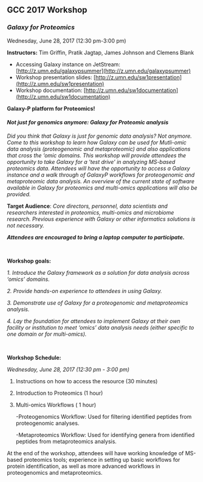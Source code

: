 ## **GCC 2017 Workshop**

### **_Galaxy for Proteomics_**
Wednesday, June 28, 2017 (12:30 pm-3:00 pm) 

**Instructors:** Tim Griffin, Pratik Jagtap, James Johnson and Clemens Blank


- Accessing Galaxy instance on JetStream: [http://z.umn.edu/galaxypsummer](http://z.umn.edu/galaxypsummer)
- Workshop presentation slides: [http://z.umn.edu/sw1presentation](http://z.umn.edu/sw1presentation)
- Workshop documentation: [http://z.umn.edu/sw1documentation](http://z.umn.edu/sw1documentation)

**Galaxy-P platform for Proteomics!**

#### ***Not just for genomics anymore: Galaxy for Proteomic analysis*** 
_Did you think that Galaxy is just for genomic data analysis? Not anymore. Come to this workshop to learn how Galaxy can be used for Mutli-omic data analysis (proteogenomic and metaproteomic) and also applications that cross the ‘omic domains. This workshop will provide attendees the opportunity to take Galaxy for a 'test drive' in analyzing MS-based proteomics data. Attendees will have the opportunity to access a Galaxy instance and a walk through of GalaxyP workflows for proteogenomic and metaproteomic data analysis. An overview of the current state of software available in Galaxy for proteomics and multi-omics applications will also be provided._ 

**Target Audience**: _Core directors, personnel, data scientists and researchers interested in proteomics, multi-omics and microbiome research. Previous experience with Galaxy or other informatics solutions is not necessary._



**_Attendees are encouraged to bring a laptop computer to participate._**

<br>

**Workshop goals:**

_1. Introduce the Galaxy framework as a solution for data analysis across ‘omics’ domains._

_2. Provide hands-on experience to attendees in using Galaxy._

_3. Demonstrate use of Galaxy for a proteogenomic and metaproteomics analysis._

_4. Lay the foundation for attendees to implement Galaxy at their own facility or institution to meet ‘omics’ data analysis needs (either specific to one domain or for multi-omics)._

<br>

**Workshop Schedule:**

 _Wednesday, June 28, 2017 (12:30 pm - 3:00 pm)_
 
1. Instructions on how to access the resource (30 minutes)

2. Introduction to Proteomics (1 hour)

3. Multi-omics Workflows ( 1 hour)

   -Proteogenomics Workflow: Used for filtering identified peptides from proteogenomic analyses.
 
   -Metaproteomics Workflow: Used for identifying genera from identified peptides from metaproteomics analysis.

At the end of the workshop, attendees will have working knowledge of MS-based proteomics tools; experience in setting up basic workflows for protein identification, as well as more advanced workflows in proteogenomics and metaproteomics. 

<br>



